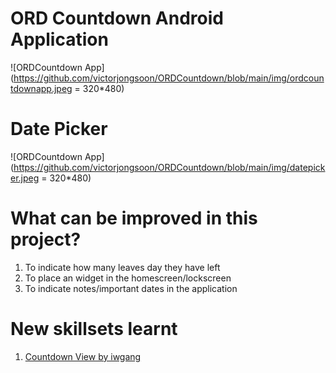 # ORD Countdown Android Application
![ORDCountdown App](https://github.com/victorjongsoon/ORDCountdown/blob/main/img/ordcountdownapp.jpeg = 320*480)

# Date Picker 
![ORDCountdown App](https://github.com/victorjongsoon/ORDCountdown/blob/main/img/datepicker.jpeg = 320*480)

# What can be improved in this project?
1. To indicate how many leaves day they have left
2. To place an widget in the homescreen/lockscreen
3. To indicate notes/important dates in the application

# New skillsets learnt
1. [Countdown View by iwgang](https://github.com/iwgang/CountdownView)


 

